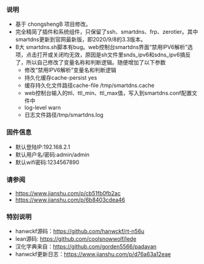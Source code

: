 ### 说明 ###
- 基于 chongshengB 项目修改。
- 完全精简了插件和系统组件，只保留了ssh、smartdns、frp、zerotier。其中smartdns更新到官网最新版，即2020/9/8的3.3版本。
- B大 smartdns.sh脚本有bug。web控制台smartdns界面“禁用IPV6解析”选项，点击打开或关闭均无效，原因是sh文件里snds_ipv6和sdns_ipv6搞反了，所以自己修改了变量名称和判断逻辑。随便增加了以下参数
   - 修改“禁用IPV6解析”变量名和判断逻辑
   - 持久化缓存cache-persist yes 
   - 缓存持久化文件路径cache-file /tmp/smartdns.cache
   - web控制台输入的ttl、ttl_min、ttl_max值，写入到smartdns.conf配置文件中
   - log-level warn 
   - 日志文件路径/tmp/smartdns.log

### 固件信息 ###
* 默认登陆IP:192.168.2.1 
* 默认用户名/密码:admin/admin
* 默认wifi密码:1234567890


### 请参阅 ###
- https://www.jianshu.com/p/cb51fb0fb2ac
- https://www.jianshu.com/p/6b8403cdea46

### 特别说明 ###
* hanwckf源码：https://github.com/hanwckf/rt-n56u
* lean源码: https://github.com/coolsnowwolf/lede
* 汉化字典来自：https://github.com/gorden5566/padavan
* hanwckf更新日志：https://www.jianshu.com/p/d76a63a12eae

